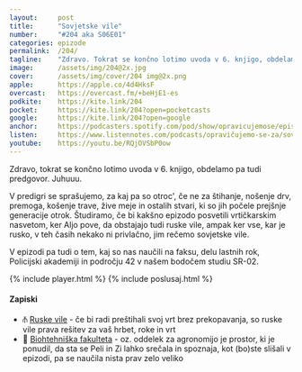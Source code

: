 ```yaml
---
layout: 	post
title:  	"Sovjetske vile"
number: 	"#204 aka S06E01"
categories:	epizode
permalink:	/204/
tagline: 	"Zdravo. Tokrat se končno lotimo uvoda v 6. knjigo, obdelamo pa tudi predgovor. Juhuuu. Eionu še vedno ne rečemo Owen. Vprašanje, če mu sploh kdaj bomo."
image:		/assets/img/204@2x.jpg
cover:		/assets/img/cover/204 img@2x.png
apple:		https://apple.co/4d4HksF
overcast:	https://overcast.fm/+beHjE1-es
podkite:	https://kite.link/204
pocket:		https://kite.link/204?open=pocketcasts
google:		https://kite.link/204?open=google
anchor:		https://podcasters.spotify.com/pod/show/opravicujemose/episodes/Sovjetske-vile-e2imedf
listen:		https://www.listennotes.com/podcasts/opravičujemo-se-za/sovjetske-vile-aR6FJ2vL1ex/embed/
youtube:	https://youtu.be/RQjOVSbP0ow
---
```


Zdravo, tokrat se končno lotimo uvoda v 6. knjigo, obdelamo pa tudi predgovor. Juhuuu. 

V predigri se sprašujemo, za kaj pa so otroc', če ne za štihanje, nošenje drv, premoga, košenje trave, žive meje in ostalih stvari, ki so jih počele prejšnje generacije otrok. Študiramo, če bi kakšno epizodo posvetili vrtičkarskim nasvetom, ker Aljo pove, da obstajajo tudi ruske vile, ampak ker vse, kar je rusko, v teh časih nekako ni privlačno, jim rečemo sovjetske vile. 

V epizodi pa tudi o tem, kaj so nas naučili na faksu, delu lastnih rok, Policijski akademiji in področju 42 v našem bodočem studiu SR-02. 

{% include player.html %}
{% include poslusaj.html %}

<!--break-->

#### Zapiski

- ⫚ [Ruske vile](https://www.youtube.com/watch?v=em3Vk1piyCs) - če bi radi preštihali svoj vrt brez prekopavanja, so ruske vile prava rešitev za vaš hrbet, roke in vrt 
- 🏫 [Biohtehniška fakulteta](https://www.bf.uni-lj.si/) - oz. oddelek za agronomijo je prostor, ki je ponudil, da sta se Peli in Zi lahko srečala in spoznaja, kot (bo)ste slišali v epizodi, pa se naučila nista prav zelo veliko
